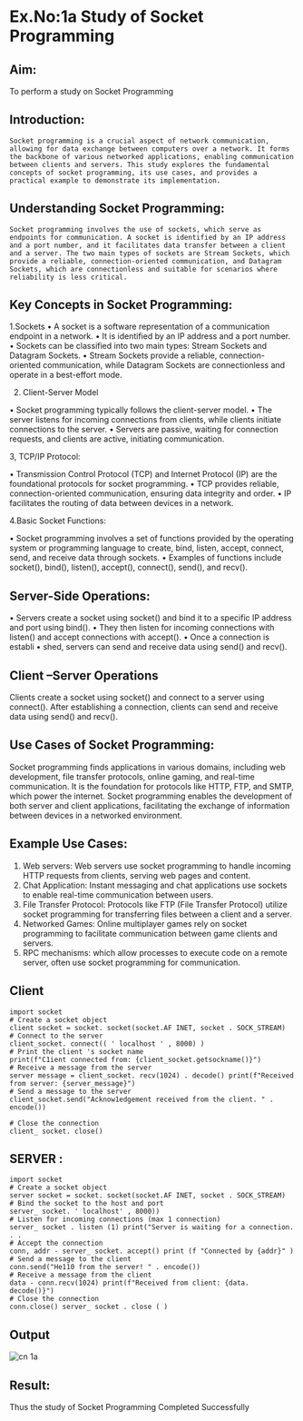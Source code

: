 # Ex.No:1a  			Study of Socket Programming

## Aim: 
To perform a study on Socket Programming
## Introduction:

 	Socket programming is a crucial aspect of network communication, allowing for data exchange between computers over a network. It forms the backbone of various networked applications, enabling communication between clients and servers. This study explores the fundamental concepts of socket programming, its use cases, and provides a practical example to demonstrate its implementation.
## Understanding Socket Programming:
	Socket programming involves the use of sockets, which serve as endpoints for communication. A socket is identified by an IP address and a port number, and it facilitates data transfer between a client and a server. The two main types of sockets are Stream Sockets, which provide a reliable, connection-oriented communication, and Datagram Sockets, which are connectionless and suitable for scenarios where reliability is less critical.
## Key Concepts in Socket Programming:
1.Sockets
•	A socket is a software representation of a communication endpoint in a network.
•	It is identified by an IP address and a port number.
•	Sockets can be classified into two main types: Stream Sockets and Datagram Sockets.
•	Stream Sockets provide a reliable, connection-oriented communication, while Datagram Sockets are connectionless and operate in a best-effort mode.

2. Client-Server Model

•	Socket programming typically follows the client-server model.
•	The server listens for incoming connections from clients, while clients initiate connections to the server.
•	Servers are passive, waiting for connection requests, and clients are active, initiating communication.

3, TCP/IP Protocol:

•	Transmission Control Protocol (TCP) and Internet Protocol (IP) are the foundational protocols for socket programming.
•	TCP provides reliable, connection-oriented communication, ensuring data integrity and order.
•	IP facilitates the routing of data between devices in a network.

4.Basic Socket Functions:

•	Socket programming involves a set of functions provided by the operating system or programming language to create, bind, listen, accept, connect, send, and receive data through sockets.
•	Examples of functions include socket(), bind(), listen(), accept(), connect(), send(), and recv().

## Server-Side Operations:

•	Servers create a socket using socket() and bind it to a specific IP address and port using bind().
•	They then listen for incoming connections with listen() and accept connections with accept().
•	Once a connection is establi
•	shed, servers can send and receive data using send() and recv().

## Client –Server Operations

Clients create a socket using socket() and connect to a server using connect().
After establishing a connection, clients can send and receive data using send() and recv().

## Use Cases of Socket Programming:
Socket programming finds applications in various domains, including web development, file transfer protocols, online gaming, and real-time communication. It is the foundation for protocols like HTTP, FTP, and SMTP, which power the internet. Socket programming enables the development of both server and client applications, facilitating the exchange of information between devices in a networked environment.
## Example Use Cases:

1.	Web servers: Web servers use socket programming to handle incoming HTTP requests from clients, serving web pages and content.
2.	Chat Application: Instant messaging and chat applications use sockets to enable real-time communication between users.
3.	File Transfer Protocol: Protocols like FTP (File Transfer Protocol) utilize socket programming for transferring files between a client and a server.
4.	Networked Games: Online multiplayer games rely on socket programming to facilitate communication between game clients and servers.
5.	RPC mechanisms: which allow processes to execute code on a remote server, often use socket programming for communication.
## Client
```
import socket
# Create a socket object
client socket = socket. socket(socket.AF INET, socket . SOCK_STREAM)
# Connect to the server
client_socket. connect(( ' localhost ' , 8000) )
# Print the client 's socket name 
print(f"C1ient connected from: {client_socket.getsockname()}")
# Receive a message from the server
server message = client_socket. recv(1024) . decode() print(f"Received from server: {server_message}")
# Send a message to the server
client_socket.send("Acknow1edgement received from the client. " . encode())

# Close the connection 
client_ socket. close()
```
## SERVER :
```
import socket
# Create a socket object
server socket = socket. socket(socket.AF INET, socket . SOCK_STREAM)
# Bind the socket to the host and port
server_ socket. ' localhost' , 8000))
# Listen for incoming connections (max 1 connection) 
server_ socket . listen (1) print("Server is waiting for a connection. . .
# Accept the connection 
conn, addr - server_ socket. accept() print (f "Connected by {addr}" )
# Send a message to the client 
conn.send("He110 from the server! " . encode())
# Receive a message from the client 
data - conn.recv(1024) print(f"Received from client: {data. decode()}")
# Close the connection 
conn.close() server_ socket . close ( )
```
## Output
![cn 1a](https://github.com/user-attachments/assets/4b40c098-62ea-4cfe-b9b6-7c891a5cb1f5)



## Result:
Thus the study of Socket Programming Completed Successfully
